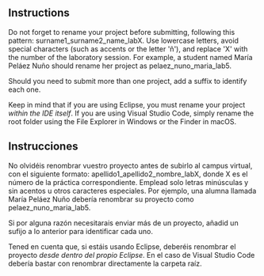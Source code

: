 ## Instructions

Do not forget to rename your project before submitting, following this pattern: surname1_surname2_name_labX. Use lowercase letters, avoid special characters (such as accents or the letter 'ñ'), and replace 'X' with the number of the laboratory session. For example, a student named María Peláez Nuño should rename her project as pelaez_nuno_maria_lab5.

Should you need to submit more than one project, add a suffix to identify each one.

Keep in mind that if you are using Eclipse, you must rename your project _within the IDE itself_. If you are using Visual Studio Code, simply rename the root folder using the File Explorer in Windows or the Finder in macOS.

## Instrucciones

No olvidéis renombrar vuestro proyecto antes de subirlo al campus virtual, con el siguiente formato: apellido1_apellido2_nombre_labX, donde X es el número de la práctica correspondiente. Emplead solo letras minúsculas y sin acentos u otros caracteres especiales. Por ejemplo, una alumna llamada María Peláez Nuño debería renombrar su proyecto como pelaez_nuno_maria_lab5.

Si por alguna razón necesitarais enviar más de un proyecto, añadid un sufijo a lo anterior para identificar cada uno.

Tened en cuenta que, si estáis usando Eclipse, deberéis renombrar el proyecto _desde dentro del propio Eclipse_. En el caso de Visual Studio Code debería bastar con renombrar directamente la carpeta raíz.
